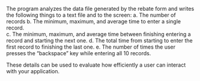 The program analyzes the data file generated by the rebate form and writes the following things to a text file and to the screen:
a.	The number of records
b.	The minimum, maximum, and average time to enter a single record.  
c.	The minimum, maximum, and average time between finishing entering a record and starting the next one.
d.	The total time from starting to enter the first record to finishing the last one.
e.	The number of times the user presses the “backspace” key while entering all 10 records.  

These details can be used to evaluate how efficiently a user can interact with your application.